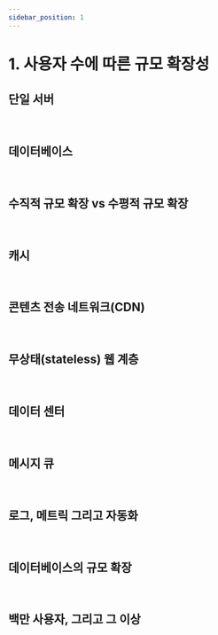 ```yaml
---
sidebar_position: 1
---
```


# 1. 사용자 수에 따른 규모 확장성

## 단일 서버

<br/>

## 데이터베이스

<br/>

## 수직적 규모 확장 vs 수평적 규모 확장

<br/>

## 캐시

<br/>

## 콘텐츠 전송 네트워크(CDN)

<br/>

## 무상태(stateless) 웹 계층

<br/>

## 데이터 센터

<br/>

## 메시지 큐

<br/>

## 로그, 메트릭 그리고 자동화

<br/>

## 데이터베이스의 규모 확장

<br/>

## 백만 사용자, 그리고 그 이상